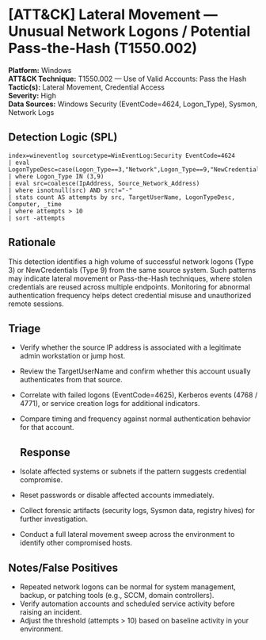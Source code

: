 # [ATT&CK] Lateral Movement — Unusual Network Logons / Potential Pass-the-Hash (T1550.002)

**Platform:** Windows  
**ATT&CK Technique:** T1550.002 — Use of Valid Accounts: Pass the Hash  
**Tactic(s):** Lateral Movement, Credential Access  
**Severity:** High  
**Data Sources:** Windows Security (EventCode=4624, Logon_Type), Sysmon, Network Logs

## Detection Logic (SPL)
```spl
index=wineventlog sourcetype=WinEventLog:Security EventCode=4624
| eval LogonTypeDesc=case(Logon_Type==3,"Network",Logon_Type==9,"NewCredentials",true(),"Other")
| where Logon_Type IN (3,9)
| eval src=coalesce(IpAddress, Source_Network_Address)
| where isnotnull(src) AND src!="-"
| stats count AS attempts by src, TargetUserName, LogonTypeDesc, Computer, _time
| where attempts > 10
| sort -attempts
```
## Rationale 
This detection identifies a high volume of successful network logons (Type 3) or NewCredentials (Type 9) 
from the same source system. Such patterns may indicate lateral movement or Pass-the-Hash techniques,
where stolen credentials are reused across multiple endpoints.
Monitoring for abnormal authentication frequency helps detect credential misuse and unauthorized remote sessions.

## Triage
- Verify whether the source IP address is associated with a legitimate admin workstation or jump host.
- Review the TargetUserName and confirm whether this account usually authenticates from that source.
- Correlate with failed logons (EventCode=4625), Kerberos events (4768 / 4771), or service creation logs for additional indicators.
- Compare timing and frequency against normal authentication behavior for that account.

  ## Response
- Isolate affected systems or subnets if the pattern suggests credential compromise.
- Reset passwords or disable affected accounts immediately.
- Collect forensic artifacts (security logs, Sysmon data, registry hives) for further investigation.
- Conduct a full lateral movement sweep across the environment to identify other compromised hosts.

## Notes/False Positives
- Repeated network logons can be normal for system management, backup, or patching tools (e.g., SCCM, domain controllers).
- Verify automation accounts and scheduled service activity before raising an incident.
- Adjust the threshold (attempts > 10) based on baseline activity in your environment.






